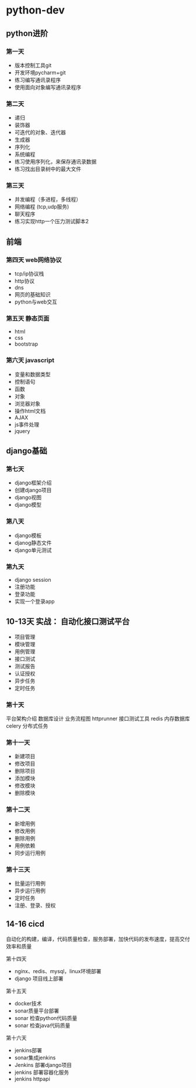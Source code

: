 # python-dev
## python进阶
### 第一天
* 版本控制工具git
* 开发环境pycharm+git
* 练习编写通讯录程序
* 使用面向对象编写通讯录程序


###  第二天
* 递归
* 装饰器
* 可迭代的对象、迭代器
* 生成器
* 序列化
* 系统编程
* 练习使用序列化，来保存通讯录数据
* 练习找出目录树中的最大文件

### 第三天
* 并发编程（多进程，多线程）
* 网络编程 (tcp,udp服务)
* 聊天程序
* 练习实现http一个压力测试脚本2

## 前端
### 第四天 web网络协议
* tcp/ip协议栈
* http协议
* dns
* 网页的基础知识
* python与web交互

### 第五天 静态页面
* html
* css
* bootstrap

### 第六天  javascript
* 变量和数据类型
* 控制语句
* 函数
* 对象
* 浏览器对象
* 操作html文档
* AJAX
* js事件处理
* jquery


## django基础

### 第七天
* django框架介绍
* 创建django项目
* django视图
* django模型

### 第八天
* django模板
* djanog静态文件
* django单元测试

### 第九天
* django session
* 注册功能
* 登录功能
* 实现一个登录app


## 10-13天 实战： 自动化接口测试平台
* 项目管理
* 模块管理
* 用例管理
* 接口测试
* 测试报告
* 认证授权
* 异步任务
* 定时任务
### 第十天
平台架构介绍
数据库设计
业务流程图
httprunner 接口测试工具
redis 内存数据库
celery 分布式任务

### 第十一天
* 新建项目
* 修改项目
* 删除项目
* 添加模块
* 修改模块
* 删除模块

### 第十二天
* 新增用例
* 修改用例
* 删除用例
* 用例依赖
* 同步运行用例

### 第十三天
* 批量运行用例
* 异步运行用例
* 定时任务
* 注册、登录、授权


## 14-16 cicd
自动化的构建，编译，代码质量检查，服务部署，加快代码的发布速度，提高交付效率和质量

第十四天
* nginx、redis、mysql，linux环境部署
* django 项目线上部署

第十五天
* docker技术
* sonar质量平台部署
* sonar 检查python代码质量
* sonar 检查java代码质量

第十六天
* jenkins部署
* sonar集成jenkins
* Jenkins 部署django项目
* jenkins 部署容器化服务
* jenkins httpapi 